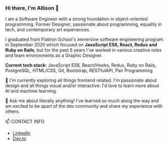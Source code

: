 ### Hi there, I'm Allison 👋

I am a Software Engineer with a strong foundation in object-oriented programming. Former Designer, passionate about programming, equality in tech, and contemporary art experiences.

I graduated from Flatiron School's immersive software engineering program in September 2020 which focused on **JavaScript ES6, React, Redux and Ruby on Rails**, but for the past 5 years I've worked in various creative roles and team environments as a Graphic Designer.

**Current tech stack:** JavaScript ES6, React/Hooks, Redux, Ruby on Rails, PostgreSQL, HTML/CSS, Git, Bootstrap, RESTfulAPI, Pair Programming

🔭 I'm currently exploring all things frontend related. I'm passionate about design and all things visual and/or interactive. I'd love to learn more about AI and machine learning.

💬 Ask me about literally anything! I've learned so much along the way and am excited to be apart of the dev community and share my experience with others.

📫 CONTACT INFO
- [LinkedIn](https://www.linkedin.com/in/allisoncortez/?_l=en_US)
- [Dev.to](https://dev.to/allisoncortez)

<!--
**allisoncortez/allisoncortez** is a ✨ _special_ ✨ repository because its `README.md` (this file) appears on your GitHub profile.

Here are some ideas to get you started:

- 🔭 I’m currently working on ...
- 🌱 I’m currently learning ...
- 👯 I’m looking to collaborate on ...
- 🤔 I’m looking for help with ...
- 💬 Ask me about ...
- 📫 How to reach me: ...
- 😄 Pronouns: ...
- ⚡ Fun fact: ...
-->
